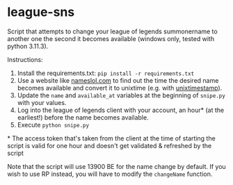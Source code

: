 # league-sns
Script that attempts to change your league of legends summonername to another one the second it becomes available (windows only, tested with python 3.11.3).

Instructions:
1. Install the requirements.txt: `pip install -r requirements.txt`
2. Use a website like [nameslol.com](https://www.nameslol.com/name-checker) to find out the time the desired name becomes available and convert it to unixtime (e.g. with [unixtimestamp](https://www.unixtimestamp.com/)).
3. Update the `name` and `available_at` variables at the beginning of `snipe.py` with your values.
4. Log into the league of legends client with your account, an hour* (at the earliest!) before the name becomes available.
5. Execute `python snipe.py`

\* The access token that's taken from the client at the time of starting the script is valid for one hour and doesn't get validated & refreshed by the script 

Note that the script will use 13900 BE for the name change by default. If you wish to use RP instead, you will have to modify the `changeName` function.
